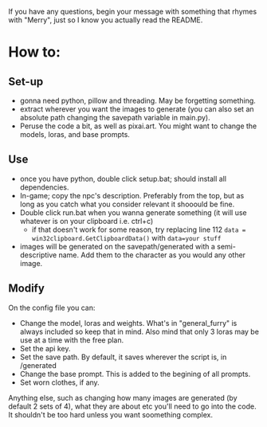 If you have any questions, begin your message with something that rhymes with "Merry", just so I know you actually read the README.
# How to:

## Set-up

+ gonna need python, pillow and threading. May be forgetting something.
+ extract wherever you want the images to generate (you can also set an absolute path changing the savepath variable in main.py).
+ Peruse the code a bit, as well as pixai.art. You might want to change the models, loras, and base prompts.

## Use

+ once you have python, double click setup.bat; should install all dependencies. 
+ In-game; copy the npc's description. Preferably from the top, but as long as you catch what you consider relevant it shooould be fine.
+ Double click run.bat when you wanna generate something (it will use whatever is on your clipboard i.e. ctrl+c) 
  + if that doesn't work for some reason,  try replacing line 112 `data = win32clipboard.GetClipboardData()` with `data=your stuff`
+ images will be generated on the savepath/generated with a semi-descriptive name. Add them to the character as you would any other image.

## Modify
On the config file you can:
+ Change the model, loras and weights. What's in "general_furry" is always included so keep that in mind. Also mind that only 3 loras may be use at a time with the free plan.
+ Set the api key.
+ Set the save path. By default, it saves wherever the script is, in /generated
+ Change the base prompt. This is added to the begining of all prompts.
+ Set worn clothes, if any.

Anything else, such as changing how many images are generated (by default 2 sets of 4), what they are about etc you'll need to go into the code. It shouldn't be too hard unless you want soomething complex.

